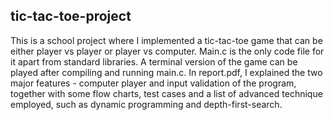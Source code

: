 ## tic-tac-toe-project
This is a school project where I implemented a tic-tac-toe game that can be either player vs player or player vs computer. 
Main.c is the only code file for it apart from standard libraries. A terminal version of the game can be played after compiling and running main.c.
In report.pdf, I explained the two major features - computer player and input validation of the program, together with some flow charts, test cases and a list of advanced technique employed, such as dynamic programming and depth-first-search.
